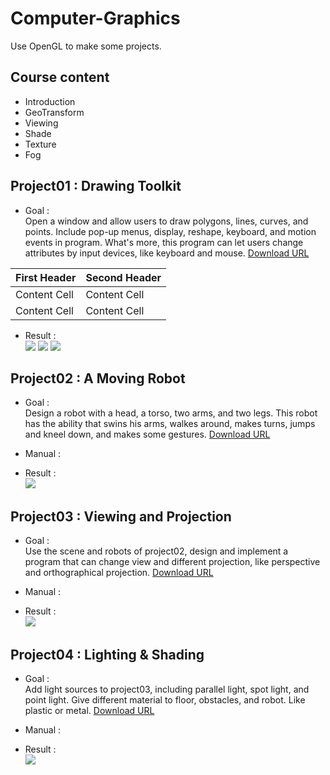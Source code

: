 # Computer-Graphics
Use OpenGL to make some projects.
>

## Course content
- Introduction
- GeoTransform
- Viewing
- Shade
- Texture
- Fog
>

## Project01 : Drawing Toolkit
- Goal :       
Open a window and allow users to draw polygons, lines, curves, and points. Include pop-up menus, display, reshape, keyboard, and motion events in program. What's more, this program can let users change attributes by input devices, like keyboard and mouse. [Download URL](https://github.com/tailer954/Computer-Graphics/blob/master/Project01_Drawing%20Toolkit/Drawing%20Toolkit.exe)
>   
| First Header  | Second Header |    
| ------------- | ------------- |     
| Content Cell  | Content Cell  |      
| Content Cell  | Content Cell  |     
>
- Result :      
![](https://github.com/tailer954/Computer-Graphics/blob/master/Project01_Drawing%20Toolkit/Draw%20Sample(no%20grid).PNG)
![](https://github.com/tailer954/Computer-Graphics/blob/master/Project01_Drawing%20Toolkit/Draw%20Sample(grid).PNG)
![](https://github.com/tailer954/Computer-Graphics/blob/master/Project01_Drawing%20Toolkit/Pop-up%20Menu.png)
>
## Project02 : A Moving Robot
- Goal :       
Design a robot with a head, a torso, two arms, and two legs. This robot has the ability that swins his arms, walkes around, makes turns, jumps and kneel down, and makes some gestures. [Download URL](https://github.com/tailer954/Computer-Graphics/blob/master/Project02_A%20Moving%20Robot/A%20Moving%20Robot.exe)
>
- Manual :       

>
- Result :      
![](https://github.com/tailer954/Computer-Graphics/blob/master/Project02_A%20Moving%20Robot/A%20Moving%20Robot.PNG)
>
## Project03 : Viewing and Projection
- Goal :       
Use the scene and robots of project02, design and implement a program that can change view and different projection, like perspective and orthographical projection. [Download URL](https://github.com/tailer954/Computer-Graphics/blob/master/Project03_Viewing%20and%20Projection/Viewing%20and%20Projection.exe)
>
- Manual :       

>
- Result :      
![](https://github.com/tailer954/Computer-Graphics/blob/master/Project03_Viewing%20and%20Projection/Robot%20Projection.PNG)

## Project04 : Lighting & Shading
- Goal :       
Add light sources to project03, including parallel light, spot light, and point light. Give different material to floor, obstacles, and robot. Like plastic or metal. [Download URL](https://github.com/tailer954/Computer-Graphics/blob/master/Project04_Lighting%20%26%20Shading/Shading.exe)
>
- Manual :       

>
- Result :      
![](https://github.com/tailer954/Computer-Graphics/blob/master/Project04_Lighting%20%26%20Shading/Robot%20Shading.PNG)
